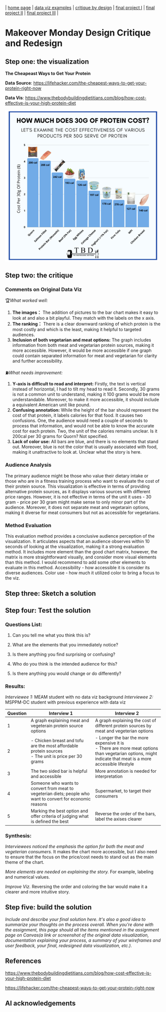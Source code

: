 | [home page](https://cmustudent.github.io/tswd-portfolio-templates/) | [data viz examples](dataviz-examples) | [critique by design](critique-by-design) | [final project I](final-project-part-one) | [final project II](final-project-part-two) | [final project III](final-project-part-three) |

# Makeover Monday Design Critique and Redesign

## Step one: the visualization

**The Cheapeast Ways to Get Your Protein**

**Data Source**: https://lifehacker.com/the-cheapest-ways-to-get-your-protein-right-now

**Data Vis**: https://www.thebodybuildingdietitians.com/blog/how-cost-effective-is-your-high-protein-diet

<img src="Screenshot%202025-02-12%20at%2013.29.42.png" alt="Orginal Data Vis" width="500">

## Step two: the critique

### **Comments on Original Data Viz**

🏆*What worked well:*

1. **The images：** The addition of pictures to the bar chart makes it easy to look at and also a bit playful. They match with the labels on the x axis.
2. **The ranking：** There is a clear downward ranking of which protein is the most costly and which is the least, making it helpful to targeted audiences.  
3. **Inclusion of both vegetarian and meat options:** The graph includes information from both meat and vegetarian protein sources, making it more accessible. However, it would be more accessible if one graph could contain separated information for meat and vegetarian for clarity and further accessibility.

⛽️*What needs improvement:*

1. **Y-axis is difficult to read and interpret:** Firstly, the text is vertical instead of horizontal, I had to tilt my head to read it. Secondly, 30 grams is not a common unit to understand, making it 100 grams would be more understandable. Moreover, to make it more accessible, it should include a equivalent American unit like pound. 
2. **Confusing annotation:** While the height of the bar should represent the cost of that protein, it labels calories for that food. It causes two confusions. One, the audience would need a couple of seconds to process that information, and would not be able to know the accurate cost for each protein. Two, the unit of the calories remains unclear. Is it 200cal per 30 grams for Quorn? Not specified. 
3. **Lack of color use:** All bars are blue, and there is no elements that stand out. Moreover, blue is not the color that is usually associated with food, making it unattractive to look at. Unclear what the story is here.

### **Audience Analysis**

The primary audience might be those who value their dietary intake or those who are in a fitness training process who want to evaluate the cost of their protein source. This visualization is effective in terms of providing alternative protein sources, as it displays various sources with different price ranges. However, it is not effective in terms of the unit it uses - 30 gram - price per 30 gram might make sense to only minor part of the audience. Moreover, it does not separate meat and vegetarain options, making it diverse for meat consumers but not as accessible for vegetarians. 

### **Method Evaluation**

This evaluation method provides a conclusive audience perception of the visualization. It articulates aspects that an audience observes within 10 seconds of looking at the visualization, making it a strong evaluation method. It includes more element than the good chart matrix, however, the matrix is more straightforward visually, and consider more visual elements than this method. I would recommend to add some other elements to evaluate in this method. Accessibility - how accessible it is consider its diverse audiences. Color use - how much it utilized color to bring a focus to the viz. 
   
## Step three: Sketch a solution

## Step four: Test the solution

### Questions List:

1. Can you tell me what you think this is? 

2. What are the elements that you immediately notice? 

3. Is there anything you find surprising or confusing?

4. Who do you think is the intended audience for this?

5. Is there anything you would change or do differently?

### Results: 

*Interviewee 1:* MEAM student with no data viz background
*Interviewee 2:* MSPPM-DC student with previous experience with data viz

| Question |                     Interview 1                               |                                   Interview 2                                  |
|----------|---------------------------------------------------------------|--------------------------------------------------------------------------------|
|     1    | A graph explaining meat and vegeterain protein source options | A graph explaining the cost of different protein sources by meat and vegeterian options|
|     2    | - Chicken breast and tofu are the most affordable protein sources <br> - The unit is price per 30 grams| - Longer the bar the more expensive it is <br> - There are more meat options than vegetarian options, might indicate that meat is a more accessible lifestyle                        |
|     3    | The two sided bar is helpful and accessible                        |More annotation is needed for interpretation                          |
|4| Someone who wants to convert from meat to vegeterian diets; people who want to convert for economic reasons | Supermarket, to target their consumers|
|5| Marking the best option and offer criteria of judging what is defined the best |Reverse the order of the bars, label the axises clearer|

### Synthesis: 

*Interviewees noticed the emphasis the option for both the meat and vegeterian consumers.* It makes the chart more accessible, but I also need to ensure that the focus on the price/cost needs to stand out as the main theme of the chart. 

*More elements are needed on explaining the story.* For example, labeling and numerical values. 

*Improve Viz.* Reversing the order and coloring the bar would make it a clearer and more intuitive story. 

## Step five: build the solution

_Include and describe your final solution here. It's also a good idea to summarize your thoughts on the process overall. When you're done with the assignment, this page should all the items mentioned in the assignment page on Canvas(a link or screenshot of the original data visualization, documentation explaining your process, a summary of your wireframes and user feedback, your final, redesigned data visualization, etc.)._

## References

https://www.thebodybuildingdietitians.com/blog/how-cost-effective-is-your-high-protein-diet

https://lifehacker.com/the-cheapest-ways-to-get-your-protein-right-now

## AI acknowledgements

